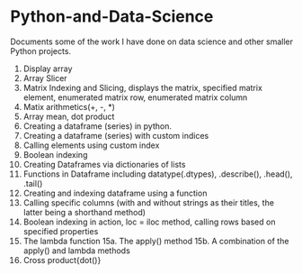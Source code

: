 # Python-and-Data-Science
Documents some of the work I have done on data science and other smaller Python projects.


1. Display array
2. Array Slicer
3. Matrix Indexing and Slicing, displays the matrix, specified matrix element, enumerated matrix row, enumerated matrix column
4. Matix arithmetics(+, -, *)
5. Array mean, dot product
6. Creating a dataframe (series) in python.
7. Creating a dataframe (series) with custom indices
8. Calling elements using custom index
9. Boolean indexing
10. Creating Dataframes via dictionaries of lists
11. Functions in Dataframe including datatype(.dtypes), .describe(), .head(), .tail()
12. Creating and indexing dataframe using a function
13. Calling specific columns (with and without strings as their titles, the latter being a shorthand method)
14. Boolean indexing in action, loc = iloc method, calling rows based on specified properties
15. The lambda function 
15a. The apply() method
15b. A combination of the apply() and lambda methods
16. Cross product{dot()}
